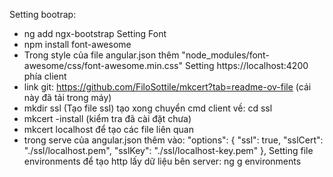 Setting bootrap: 
- ng add ngx-bootstrap
Setting Font
- npm install font-awesome
- Trong style của file angular.json thêm "node_modules/font-awesome/css/font-awesome.min.css"
Setting https://localhost:4200 phía client
- link git: https://github.com/FiloSottile/mkcert?tab=readme-ov-file (cái này đã tải trong máy)
- mkdir ssl (Tạo file ssl) tạo xong chuyển cmd client về: cd ssl
- mkcert -install (kiểm tra đã cài đặt chưa)
- mkcert localhost để tạo các file liên quan
- trong serve của angular.json thêm vào:
        "options": {
            "ssl": true,
            "sslCert": "./ssl/localhost.pem",
            "sslKey": "./ssl/localhost-key.pem"
          },
Setting file environments để tạo http lấy dữ liệu bên server: ng g environments
  
